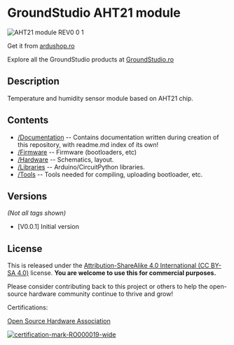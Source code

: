 GroundStudio AHT21 module
====================================
![AHT21 module REV0 0 1](https://github.com/GroundStudio/GroundStudio_AHT21_module/assets/77836107/9bf97ae8-e652-4296-bbfe-39effff8b539)

Get it from [ardushop.ro](https://ardushop.ro/ro/home/2510-modul-senzor-umiditate-si-temperatura-aht21-groundstudio.html)

Explore all the GroundStudio products at [GroundStudio.ro](https://groundstudio.ro/)

Description
-------------------
Temperature and humidity sensor module based on AHT21 chip.

Contents
-------------------

* [/Documentation](https://github.com/GroundStudio/GroundStudio_AHT21_module/tree/main/Documentation) -- Contains documentation written during creation of this repository, with readme.md index of its own!
* [/Firmware](https://github.com/GroundStudio/GroundStudio_AHT21_module/tree/main/Firmware) -- Firmware (bootloaders, etc)
* [/Hardware](https://github.com/GroundStudio/GroundStudio_AHT21_module/tree/main/Hardware) -- Schematics, layout.
* [/Libraries](https://github.com/GroundStudio/GroundStudio_AHT21_module/tree/main/Libraries) -- Arduino/CircuitPython libraries. 
* [/Tools](https://github.com/GroundStudio/GroundStudio_AHT21_module/tree/main) -- Tools needed for compiling, uploading bootloader, etc.

Versions
-------------------
*(Not all tags shown)*
* [V0.0.1] Initial version

License
-------------------

This is released under the [Attribution-ShareAlike 4.0 International (CC BY-SA 4.0)](https://creativecommons.org/licenses/by-sa/4.0/) license. 
**You are welcome to use this for commercial purposes.**

Please consider contributing back to this project or others to help the open-source hardware community continue to thrive and grow! 

Certifications:

[Open Source Hardware Association](https://certification.oshwa.org/ro000019.html)   
   
[![certification-mark-RO000019-wide](https://github.com/GroundStudio/GroundStudio_AHT21_module/assets/77836107/7ce685a1-68f9-417e-bae9-bdc62b87ec48)
](https://certification.oshwa.org/ro000019.html)

